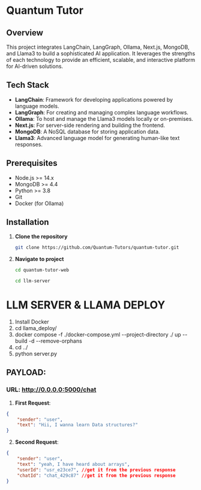 # Quantum Tutor

## Overview

This project integrates LangChain, LangGraph, Ollama, Next.js, MongoDB, and Llama3 to build a sophisticated AI application. It leverages the strengths of each technology to provide an efficient, scalable, and interactive platform for AI-driven solutions.

## Tech Stack

- **LangChain**: Framework for developing applications powered by language models.
- **LangGraph**: For creating and managing complex language workflows.
- **Ollama**: To host and manage the Llama3 models locally or on-premises.
- **Next.js**: For server-side rendering and building the frontend.
- **MongoDB**: A NoSQL database for storing application data.
- **Llama3**: Advanced language model for generating human-like text responses.

## Prerequisites

- Node.js >= 14.x
- MongoDB >= 4.4
- Python >= 3.8
- Git
- Docker (for Ollama)

## Installation

1. **Clone the repository**
   ```bash
   git clone https://github.com/Quantum-Tutors/quantum-tutor.git
   ```
2. **Navigate to project**
   ```bash
   cd quantum-tutor-web
   ```
   ```bash
   cd llm-server
   ```

# LLM SERVER & LLAMA DEPLOY
1. Install Docker
2. cd llama_deploy/
3. docker compose -f ./docker-compose.yml --project-directory ./ up --build -d --remove-orphans
4. cd ../
5. python server.py


## PAYLOAD:

### URL: http://0.0.0.0:5000/chat

1. **First Request**:
```json
{
    "sender": "user",
    "text": "Hii, I wanna learn Data structures?"
}
```
2. **Second Request**:
```json
{
    "sender": "user",
    "text": "yeah, I have heard about arrays",
    "userId": "usr_e23ce7", //get it from the previous response
    "chatId": "chat_429c87" //get it from the previous response
}
```